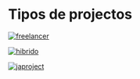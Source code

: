 #   Tipos de projectos

[![freelancer](https://img.shields.io/badge/freelancer-blue?style=for-the-badge)](freelancer.md)

[![hibrido](https://img.shields.io/badge/hibrido-red?style=for-the-badge)](hibrido.md)

[![japroject](https://img.shields.io/badge/japroject-yellow?style=for-the-badge)](japroject.md)
